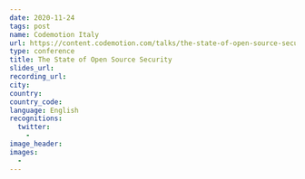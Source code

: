 ```yaml
---
date: 2020-11-24
tags: post
name: Codemotion Italy
url: https://content.codemotion.com/talks/the-state-of-open-source-security-16597
type: conference
title: The State of Open Source Security
slides_url:
recording_url:
city:
country:
country_code:
language: English
recognitions:
  twitter:
    -
image_header:
images:
  -
---
```

